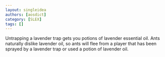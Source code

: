 ```yaml
---
layout: singleidea
authors: [aosdict]
category: [SLEX]
tags: []
---
```

Untrapping a lavender trap gets you potions of lavender essential oil. Ants naturally dislike lavender oil, so ants will flee from a player that has been sprayed by a lavender trap or used a potion of lavender oil.
